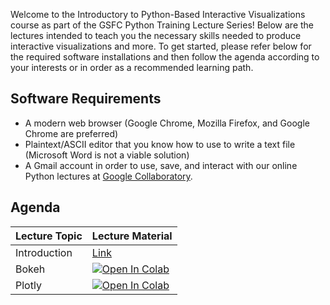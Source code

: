 Welcome to the Introductory to Python-Based Interactive Visualizations course as part of the GSFC Python Training Lecture Series! Below are the lectures intended to teach you the necessary skills needed to produce interactive visualizations and more. To get started, please refer below for the required software installations and then follow the agenda according to your interests or in order as a recommended learning path.

## Software Requirements
* A modern web browser (Google Chrome, Mozilla Firefox, and Google Chrome are preferred)
* Plaintext/ASCII editor that you know how to use to write a text file (Microsoft Word is not a viable solution)
* A Gmail account in order to use, save, and interact with our online Python lectures at [Google Collaboratory](https://colab.research.google.com/).

## Agenda

| Lecture Topic | Lecture Material |
|---------------|------------------|
| Introduction  | [Link](intro.md) |
| Bokeh         | [![Open In Colab](https://colab.research.google.com/assets/colab-badge.svg)](https://colab.research.google.com/github/pytrain/iViz/blob/master/IV_Bokeh.ipynb) |
| Plotly        | [![Open In Colab](https://colab.research.google.com/assets/colab-badge.svg)](https://colab.research.google.com/github/pytrain/iViz/blob/master/IV_Plotly.ipynb) |
